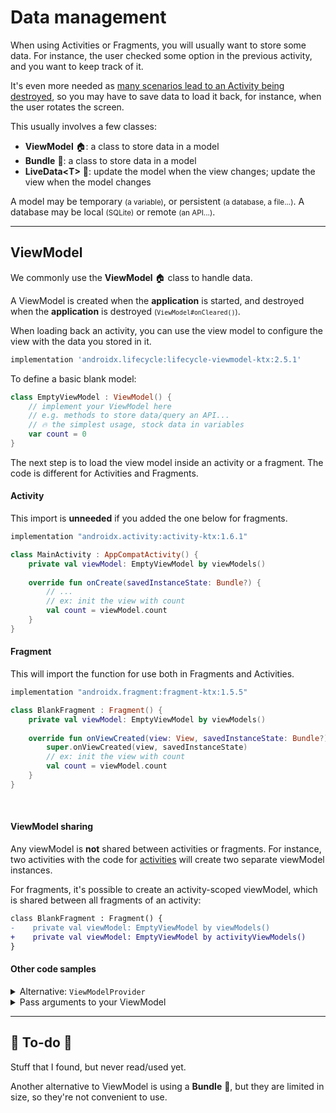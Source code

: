 # Data management

<div class="row row-cols-md-2"><div>

When using Activities or Fragments, you will usually want to store some data. For instance, the user checked some option in the previous activity, and you want to keep track of it.

It's even more needed as [many scenarios lead to an Activity being destroyed](../_general/index.md), so you may have to save data to load it back, for instance, when the user rotates the screen.
</div><div>

This usually involves a few classes:

* **ViewModel** 🏠: a class to store data in a model
* **Bundle** 🎒: a class to store data in a model
* **LiveData&lt;T&gt;** 📩: update the model when the view changes; update the view when the model changes

A model may be temporary <small>(a variable)</small>, or persistent <small>(a database, a file...)</small>. A database may be local <small>(SQLite)</small> or remote <small>(an API...)</small>.
</div></div>

<hr class="sep-both">

## ViewModel

<div class="row row-cols-md-2"><div>

We commonly use the **ViewModel** 🏠 class to handle data.

A ViewModel is created when the **application** is started, and destroyed when the **application** is destroyed <small>(`ViewModel#onCleared()`)</small>.

When loading back an activity, you can use the view model to configure the view with the data you stored in it.

```gradle
implementation 'androidx.lifecycle:lifecycle-viewmodel-ktx:2.5.1'
```

To define a basic blank model:

```kotlin
class EmptyViewModel : ViewModel() {
    // implement your ViewModel here
    // e.g. methods to store data/query an API...
    // 🔥 the simplest usage, stock data in variables
    var count = 0
}
```

The next step is to load the view model inside an activity or a fragment. The code is different for Activities and Fragments.

#### Activity

This import is **unneeded** if you added the one below for fragments.

```gradle
implementation "androidx.activity:activity-ktx:1.6.1"
```

```kotlin
class MainActivity : AppCompatActivity() {
    private val viewModel: EmptyViewModel by viewModels()
    
    override fun onCreate(savedInstanceState: Bundle?) {
        // ...
        // ex: init the view with count
        val count = viewModel.count
    }
}
```
</div><div>

#### Fragment

This will import the function for use both in Fragments and Activities.

```gradle
implementation "androidx.fragment:fragment-ktx:1.5.5"
```

```kotlin
class BlankFragment : Fragment() {
    private val viewModel: EmptyViewModel by viewModels()
    
    override fun onViewCreated(view: View, savedInstanceState: Bundle?) {
        super.onViewCreated(view, savedInstanceState)
        // ex: init the view with count
        val count = viewModel.count
    }
}
```

<br>

#### ViewModel sharing

Any viewModel is **not** shared between activities or fragments. For instance, two activities with the code for [activities](#activity) will create two separate viewModel instances.

For fragments, it's possible to create an activity-scoped viewModel, which is shared between all fragments of an activity:

```diff
class BlankFragment : Fragment() {
-    private val viewModel: EmptyViewModel by viewModels()
+    private val viewModel: EmptyViewModel by activityViewModels()
}
```

#### Other code samples

<p></p>

<details class="details-n">
<summary>Alternative: <code>ViewModelProvider</code></summary>

```kotlin
class MainActivity : AppCompatActivity() {
    private lateinit var viewModel: BlankViewModel
    
    override fun onCreate(savedInstanceState: Bundle?) {
        // ...
        // init the view with count
        viewModel = ViewModelProvider(this)[BlankViewModel::class.java]
        val count = viewModel.count
    }   
}
```
</details>

<details class="details-n">
<summary>Pass arguments to your ViewModel</summary>

The example below is with an Integer.

```kotlin
class XXXViewModel(v: Integer) : ViewModel() {
    // ...
}
```

```kotlin
class XXXViewModelFactory(private val v: Integer) : ViewModelProvider.Factory {
    @Suppress("UNCHECKED_CAST")
    override fun <T : ViewModel> create(modelClass: Class<T>): T {
        return XXXViewModel(v) as T
    }
}
```

```diff
- private val viewModel: XXXViewModel by viewModels()
+ private val viewModel: XXXViewModel by viewModels {
+    XXXViewModelFactory(10)
+}
```
</details>
</div></div>

<hr class="sep-both">

## 👻 To-do 👻

Stuff that I found, but never read/used yet.

<div class="row row-cols-md-2"><div>

Another alternative to ViewModel is using a **Bundle** 🎒, but they are limited in size, so they're not convenient to use.
</div><div>
</div></div>